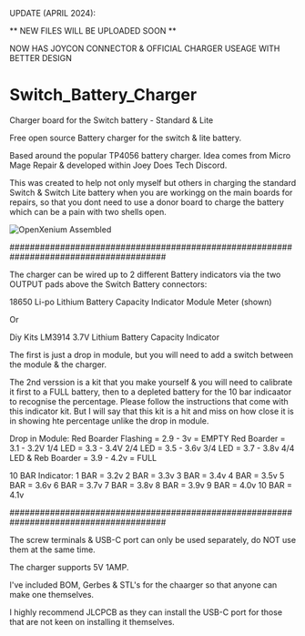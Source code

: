 UPDATE (APRIL 2024):

** NEW FILES WILL BE UPLOADED SOON **

NOW HAS JOYCON CONNECTOR & OFFICIAL CHARGER USEAGE WITH BETTER DESIGN

# Switch_Battery_Charger
Charger board for the Switch battery - Standard & Lite

Free open source Battery charger for the switch & lite battery.

Based around the popular TP4056 battery charger.  Idea comes from Micro Mage Repair & developed
within Joey Does Tech Discord.

This was created to help not only myself but others in charging the standard Switch & Switch Lite
battery when you are workingg on the main boards for repairs, so that you dont need to use a donor
board to charge the battery which can be a pain with two shells open.

![OpenXenium Assembled](https://github.com/victor7376/Switch_Battery_Charger/blob/main/Images/Charger.jpg?raw=true)

#######################################################################################

The charger can be wired up to 2 different Battery indicators via the two OUTPUT pads above the Switch Battery connectors:

18650 Li-po Lithium Battery Capacity Indicator Module Meter (shown)

Or

Diy Kits LM3914 3.7V Lithium Battery Capacity Indicator 

The first is just a drop in module, but you will need to add a switch between the module & the charger.

The 2nd verssion is a kit that you make yourself & you will need to calibrate it first to a FULL battery, then
to a depleted battery for the 10 bar indicaator to recognise the percentage.  Please follow the instructions that
come with this indicator kit.  But I will say that this kit is a hit and miss on how close it is in showing hte percentage
unlike the drop in module.

Drop in Module:
Red Boarder Flashing = 2.9 - 3v = EMPTY
Red Boarder = 3.1 - 3.2V
1/4 LED = 3.3 - 3.4V
2/4 LED = 3.5 - 3.6v
3/4 LED = 3.7 - 3.8v
4/4 LED & Reb Boarder = 3.9 - 4.2v = FULL

10 BAR Indicator:
1 BAR = 3.2v
2 BAR = 3.3v
3 BAR = 3.4v
4 BAR = 3.5v
5 BAR = 3.6v
6 BAR = 3.7v
7 BAR = 3.8v
8 BAR = 3.9v
9 BAR = 4.0v
10 BAR = 4.1v

#######################################################################################

The screw terminals & USB-C port can only be used separately, do NOT use them at the same time.

The charger supports 5V 1AMP.

I've included BOM, Gerbes & STL's for the chaarger so that anyone can make one themselves.

I highly recommend JLCPCB as they can install the USB-C port for those that are not keen on installing it themselves.
